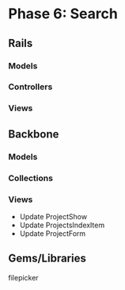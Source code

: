 # Phase 6: Search

## Rails
### Models

### Controllers

### Views

## Backbone
### Models

### Collections

### Views
* Update ProjectShow
* Update ProjectsIndexItem
* Update ProjectForm

## Gems/Libraries
filepicker
